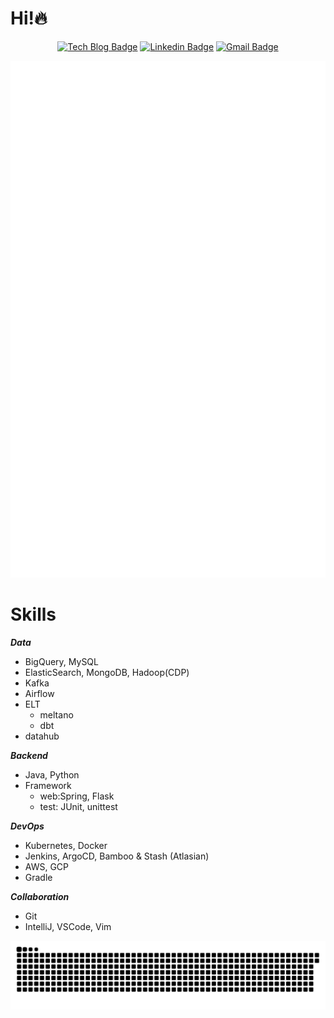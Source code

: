 # Hi!🔥
<div align=center>

[![Tech Blog Badge](http://img.shields.io/badge/-Digital%20Garden-black?style=flat-square&link=https://jx2lee.netlify.app/)](https://jx2lee.netlify.app/) 
[![Linkedin Badge](https://img.shields.io/badge/-LinkedIn-blue?style=flat-square&logo=Linkedin&logoColor=white&link=https://www.linkedin.com/in/jx2lee/)](https://www.linkedin.com/in/jx2lee/)
[![Gmail Badge](https://img.shields.io/badge/-Gmail-d14836?style=flat-square&logo=Gmail&logoColor=white&link=mailto:jaejun.lee.1991@gmail.com)](mailto:jaejun.lee.1991@gmail.com)

</div>

<div align=center>
<img src="./github-metrics.svg" alt="" />
</div>

# Skills
***Data***
- BigQuery, MySQL
- ElasticSearch, MongoDB, Hadoop(CDP)
- Kafka
- Airflow
- ELT
  - meltano
  - dbt
- datahub

***Backend***
- Java, Python
- Framework
  - web:Spring, Flask
  - test: JUnit, unittest

***DevOps***
- Kubernetes, Docker
- Jenkins, ArgoCD, Bamboo & Stash (Atlasian)
- AWS, GCP
- Gradle

***Collaboration***
- Git
- IntelliJ, VSCode, Vim


![snake gif](https://github.com/jx2lee/jx2lee/blob/output/github-contribution-grid-snake.svg)
